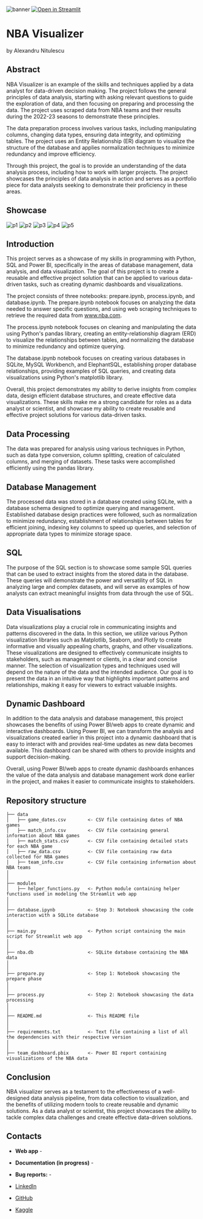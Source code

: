 ![banner](https://github.com/AlexandruNitulescu/nba_visualizer_py/blob/main/img/logo.png?raw=true)
[![Open in Streamlit](https://static.streamlit.io/badges/streamlit_badge_black_white.svg)](https://in-malmoe.streamlit.app/)
# NBA Visualizer
by Alexandru Nitulescu
## Abstract
NBA Visualizer is an example of the skills and techniques applied by a data analyst for data-driven decision making. The project follows the general principles of data analysis, starting with asking relevant questions to guide the exploration of data, and then focusing on preparing and processing the data. The project uses scraped data from NBA teams and their results during the 2022-23 seasons to demonstrate these principles.

The data preparation process involves various tasks, including manipulating columns, changing data types, ensuring data integrity, and optimizing tables. The project uses an Entity Relationship (ER) diagram to visualize the structure of the database and applies normalization techniques to minimize redundancy and improve efficiency.

Through this project, the goal is to provide an understanding of the data analysis process, including how to work with larger projects. The project showcases the principles of data analysis in action and serves as a portfolio piece for data analysts seeking to demonstrate their proficiency in these areas.

## Showcase
![p1](https://github.com/AlexandruNitulescu/nba_visualizer_py/blob/main/img/preview1.png?raw=true)
![p2](https://github.com/AlexandruNitulescu/nba_visualizer_py/blob/main/img/preview2.png?raw=true)
![p3](https://github.com/AlexandruNitulescu/nba_visualizer_py/blob/main/img/preview3.png?raw=true)
![p4](https://github.com/AlexandruNitulescu/nba_visualizer_py/blob/main/img/preview4.png?raw=true)
![p5](https://github.com/AlexandruNitulescu/nba_visualizer_py/blob/main/img/preview5.png?raw=true)
## Introduction
This project serves as a showcase of my skills in programming with Python, SQL and Power BI, specifically in the areas of database management, data analysis, and data visualization. The goal of this project is to create a reusable and effective project solution that can be applied to various data-driven tasks, such as creating dynamic dashboards and visualizations.

The project consists of three notebooks: prepare.ipynb, process.ipynb, and database.ipynb. The prepare.ipynb notebook focuses on analyzing the data needed to answer specific questions, and using web scraping techniques to retrieve the required data from www.nba.com.

The process.ipynb notebook focuses on cleaning and manipulating the data using Python's pandas library, creating an entity-relationship diagram (ERD) to visualize the relationships between tables, and normalizing the database to minimize redundancy and optimize querying.

The database.ipynb notebook focuses on creating various databases in SQLite, MySQL Workbench, and ElephantSQL, establishing proper database relationships, providing examples of SQL queries, and creating data visualizations using Python's matplotlib library.

Overall, this project demonstrates my ability to derive insights from complex data, design efficient database structures, and create effective data visualizations. These skills make me a strong candidate for roles as a data analyst or scientist, and showcase my ability to create reusable and effective project solutions for various data-driven tasks.


## Data Processing
The data was prepared for analysis using various techniques in Python, such as data type conversion, column splitting, creation of calculated columns, and merging of datasets. These tasks were accomplished efficiently using the pandas library.

## Database Management
The processed data was stored in a database created using SQLite, with a database schema designed to optimize querying and management. Established database design practices were followed, such as normalization to minimize redundancy, establishment of relationships between tables for efficient joining, indexing key columns to speed up queries, and selection of appropriate data types to minimize storage space.

## SQL
The purpose of the SQL section is to showcase some sample SQL queries that can be used to extract insights from the stored data in the database. These queries will demonstrate the power and versatility of SQL in analyzing large and complex datasets, and will serve as examples of how analysts can extract meaningful insights from data through the use of SQL.

## Data Visualisations
Data visualizations play a crucial role in communicating insights and patterns discovered in the data. In this section, we utilize various Python visualization libraries such as Matplotlib, Seaborn, and Plotly to create informative and visually appealing charts, graphs, and other visualizations. These visualizations are designed to effectively communicate insights to stakeholders, such as management or clients, in a clear and concise manner. The selection of visualization types and techniques used will depend on the nature of the data and the intended audience. Our goal is to present the data in an intuitive way that highlights important patterns and relationships, making it easy for viewers to extract valuable insights.

## Dynamic Dashboard
In addition to the data analysis and database management, this project showcases the benefits of using Power BI/web apps to create dynamic and interactive dashboards.
Using Power BI, we can transform the analysis and visualizations created earlier in this project into a dynamic dashboard that is easy to interact with and provides real-time updates as new data becomes available. This dashboard can be shared with others to provide insights and support decision-making.

Overall, using Power BI/web apps to create dynamic dashboards enhances the value of the data analysis and database management work done earlier in the project, and makes it easier to communicate insights to stakeholders.

## Repository structure
```
├── data
│   ├── game_dates.csv        <- CSV file containing dates of NBA games
│   ├── match_info.csv        <- CSV file containing general information about NBA games
│   ├── match_stats.csv       <- CSV file containing detailed stats for each NBA game
│   ├── raw_data.csv          <- CSV file containing raw data collected for NBA games
│   ├── team_info.csv         <- CSV file containing information about NBA teams
│
│
├── modules
│   ├── helper_functions.py   <- Python module containing helper functions used in modeling the Streamlit web app
│
│
├── database.ipynb            <- Step 3: Notebook showcasing the code interaction with a SQLite database
│
│
├── main.py                   <- Python script containing the main script for Streamlit web app
│
│
├── nba.db                    <- SQLite database containing the NBA data
│
│
├── prepare.py                <- Step 1: Notebook showcasing the prepare phase
│
│
├── process.py                <- Step 2: Notebook showcasing the data processing
│
│
├── README.md                 <- This README file
│
│
├── requirements.txt          <- Text file containing a list of all the dependencies with their respective version
│
│
├── team_dashboard.pbix       <- Power BI report containing visualizations of the NBA data
```

## Conclusion
NBA visualizer serves as a testament to the effectiveness of a well-designed data analysis pipeline, from data collection to visualization, and the benefits of utilizing modern tools to create reusable and dynamic solutions. As a data analyst or scientist, this project showcases the ability to tackle complex data challenges and create effective data-driven solutions.

## Contacts
- **Web app** - 
- **Documentation (in progress)** - 
- **Bug reports:** - 

- [LinkedIn](https://www.linkedin.com/in/alexandru-nitulescu-035778153/)
- [GitHub](https://github.com/AlexandruNitulescu)
- [Kaggle](https://www.kaggle.com/anitulescu)
